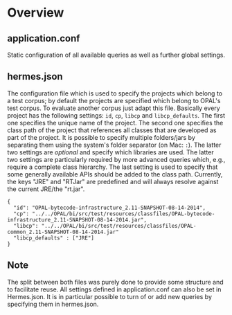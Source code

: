 # Overview

## application.conf
Static configuration of all available queries as well as further global settings.

## hermes.json
The configuration file which is used to specify the projects which belong to a test corpus; by default the projects are specified which belong to OPAL's test corpus. To evaluate another corpus just adapt this file. Basically every project has the following settings: `id`, `cp`, `libcp` and `libcp_defaults`. The first one specifies the unique name of the project. The second one specifies the class path of the project that references all classes that are developed as part of the project. It is possible to specify multiple folders/jars by separating them using the system's folder separator (on Mac: `:`). The latter two settings are *optional* and specify which libraries are used. The latter two settings are particularly required by more advanced queries which, e.g., require a complete class hierarchy. The last setting is used to specify that some generally available APIs should be added to the class path. Currently, the keys "JRE" and "RTJar" are predefined and will always resolve against the current JRE/the "rt.jar".

    {
      "id": "OPAL-bytecode-infrastructure_2.11-SNAPSHOT-08-14-2014",
      "cp": "../../OPAL/bi/src/test/resources/classfiles/OPAL-bytecode-infrastructure_2.11-SNAPSHOT-08-14-2014.jar",
      "libcp": "../../OPAL/bi/src/test/resources/classfiles/OPAL-common_2.11-SNAPSHOT-08-14-2014.jar"
      "libcp_defaults" : ["JRE"]
    }

## Note
The split between both files was purely done to provide some structure and to facilitate reuse. All settings defined in application.conf can also be set in Hermes.json. It is in particular possible to turn of or add new queries by specifying them in hermes.json. 